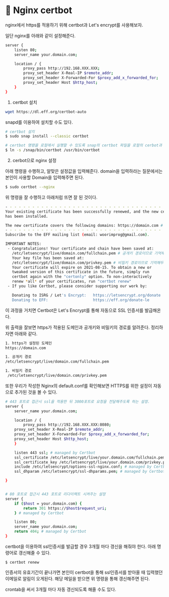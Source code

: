 # 🍏 Nginx certbot

nginx에서 https를 적용하기 위해 certbot과 Let's encrypt를 사용해보자.

일단 nginx를 아래와 같이 설정해준다.

```bash
server {
    listen 80;
    server_name your.domain.com;

    location / {
        proxy_pass http://192.168.XXX.XXX;
        proxy_set_header X-Real-IP $remote_addr;
        proxy_set_header X-Forwarded-For $proxy_add_x_forwarded_for;
        proxy_set_header Host $http_host;
    }
}
```

1. certbot 설치

```bash
wget https://dl.eff.org/certbot-auto
```

snapd를 이용하여 설치할 수도 있다.
```bash
# certbot 설치
$ sudo snap install --classic certbot

# certbot 명령을 로컬에서 실행할 수 있도록 snap의 certbot 파일을 로컬의 cerbot과 링크(연결) 시켜준다. -s 옵션은 심볼릭링크를 하겠다는 것.
$ ln -s /snap/bin/certbot /usr/bin/certbot
```

2. cerbot으로 nginx 설정
   
아래 명령을 수행하고, 알맞은 설정값을 입력해준다. domain을 입력하라는 질문에서는 본인이 사용할 Domain을 입력해주면 된다.

```bash
$ sudo certbot --nginx
```

위 명령을 잘 수행하고 아래처럼 뜨면 잘 된 것이다.

```bash
- - - - - - - - - - - - - - - - - - - - - - - - - - - - - - - - - - - - - - - -
Your existing certificate has been successfully renewed, and the new certificate
has been installed.

The new certificate covers the following domains: https://domain.com # https가 설정된 도메인을 알려준 것.
- - - - - - - - - - - - - - - - - - - - - - - - - - - - - - - - - - - - - - - -
Subscribe to the EFF mailing list (email: woorimprog@gmail.com).

IMPORTANT NOTES:
 - Congratulations! Your certificate and chain have been saved at:
   /etc/letsencrypt/live/domain.com/fullchain.pem # 공개키 경로이므로 기억해두자.
   Your key file has been saved at:
   /etc/letsencrypt/live/domain.com/privkey.pem # 비밀키 경로이므로 기억해두자.
   Your certificate will expire on 2021-08-15. To obtain a new or
   tweaked version of this certificate in the future, simply run
   certbot again with the "certonly" option. To non-interactively
   renew *all* of your certificates, run "certbot renew"
 - If you like Certbot, please consider supporting our work by:

   Donating to ISRG / Let's Encrypt:   https://letsencrypt.org/donate
   Donating to EFF:                    https://eff.org/donate-le
```

이 과정을 거치면 Certbot은 Let's Encrypt를 통해 자동으로 SSL 인증서를 발급해온다. 

위 출력을 잘보면 https가 적용된 도메인과 공개키와 비밀키의 경로를 알려준다. 정리하자면 아래와 같다.

```bash
1. https가 설정된 도메인
https://domain.com

1. 공개키 경로
/etc/letsencrypt/live/domain.com/fullchain.pem

1. 비밀키 경로
 /etc/letsencrypt/live/domain.com/privkey.pem
```

또한 우리가 작성한 Nginx의 default.conf를 확인해보면 HTTPS를 위한 설정이 자동으로 추가된 것을 볼 수 있다.

```bash
# 443 포트로 접근시 ssl을 적용한 뒤 3000포트로 요청을 전달해주도록 하는 설정.
server {
    server_name your.domain.com;

    location / {
        proxy_pass http://192.168.XXX.XXX:8080;
	proxy_set_header X-Real-IP $remote_addr;
	proxy_set_header X-Forwarded-For $proxy_add_x_forwarded_for;
	proxy_set_header Host $http_host;
    }

    listen 443 ssl; # managed by Certbot
    ssl_certificate /etc/letsencrypt/live/your.domain.com/fullchain.pem; # managed by Certbot
    ssl_certificate_key /etc/letsencrypt/live/your.domain.com/privkey.pem; # managed by Certbot
    include /etc/letsencrypt/options-ssl-nginx.conf; # managed by Certbot
    ssl_dhparam /etc/letsencrypt/ssl-dhparams.pem; # managed by Certbot

}


# 80 포트로 접근시 443 포트로 리다이렉트 시켜주는 설정
server {
    if ($host = your.domain.com) {
        return 301 https://$host$request_uri;
    } # managed by Certbot

    listen 80;
    server_name your.domain.com;
    return 404; # managed by Certbot
}
```

certbot을 이용하여 ssl인증서를 발급할 경우 3개월 마다 갱신을 해줘야 한다. 아래 명령어로 갱신해줄 수 있다.

```
$ certbot renew
```

인증서의 유효기간이 끝나가면 본인이 certbot을 통해 ssl인증서를 받아올 때 입력했던 이메일로 알림이 오게된다. 해당 메일을 받으면 위 명령을 통해 갱신해주면 된다.

crontab을 써서 3개월 마다 자동 갱신되도록 해줄 수도 있다.